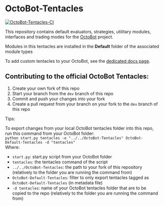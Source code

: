 # OctoBot-Tentacles
[![OctoBot-Tentacles-CI](https://github.com/Drakkar-Software/OctoBot-Tentacles/workflows/OctoBot-Tentacles-CI/badge.svg)](https://github.com/Drakkar-Software/OctoBot-Tentacles/actions)

This repository contains default evaluators, strategies, utilitary modules, interfaces and trading modes for the [OctoBot](https://github.com/Drakkar-Software/OctoBot) project.

Modules in this tentacles are installed in the **Default** folder of the associated module types

To add custom tentacles to your OctoBot, see the [dedicated docs page](https://developer.octobot.info/tentacles/customize-your-octobot).

## Contributing to the official OctoBot Tentacles:
1. Create your own fork of this repo
2. Start your branch from the `dev` branch of this repo
3. Commit and push your changes into your fork
4. Create a pull request from your branch on your fork to the `dev` branch of this repo

Tips:

To export changes from your local OctoBot tentacles folder into this repo, run this command from your OctoBot folder:   
`python start.py tentacles -e "../../OctoBot-Tentacles" OctoBot-Default-Tentacles -d "tentacles"`  
Where: 
- `start.py`: start.py script from your OctoBot folder
- `tentacles`: the tentacles command of the script
- `../../OctoBot-Tentacles`: the path to your fork of this repository (relatively to the folder you are running the command from)
- `OctoBot-Default-Tentacles`: filter to only export tentacles tagged as `OctoBot-Default-Tentacles` (in metadata file)
- `-d tentacles`: name of your OctoBot tentacles folder that are to be copied to the repo (relatively to the folder you are running the command from)
